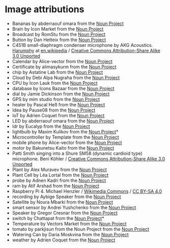 # Image attributions

* Bananas by abderraouf omara from the [Noun Project](https://thenounproject.com)
* Brain by Icon Market from the [Noun Project](https://thenounproject.com)
* Broadcast by RomStu from the [Noun Project](https://thenounproject.com)
* Button by Dan Hetteix from the [Noun Project](https://thenounproject.com)
* C451B small-diaphragm condenser microphone by AKG Acoustics. [Harumphy](https://en.wikipedia.org/wiki/User:Harumphy) at [en.wikipedia](https://en.wikipedia.org/) / [Creative Commons Attribution-Share Alike 3.0 Unported](https://creativecommons.org/licenses/by-sa/3.0/deed.en)
* Calendar by Alice-vector from the [Noun Project](https://thenounproject.com)
* Certificate by alimasykurm from the [Noun Project](https://thenounproject.com)
* chip by Astatine Lab from the [Noun Project](https://thenounproject.com)
* Cloud by Debi Alpa Nugraha from the [Noun Project](https://thenounproject.com)
* CPU by Icon Lauk from the [Noun Project](https://thenounproject.com)
* database by Icons Bazaar from the [Noun Project](https://thenounproject.com)
* dial by Jamie Dickinson from the [Noun Project](https://thenounproject.com)
* GPS by mim studio from the [Noun Project](https://thenounproject.com)
* heater by Pascal Heß from the [Noun Project](https://thenounproject.com)
* Idea by Pause08 from the [Noun Project](https://thenounproject.com)
* IoT by Adrien Coquet from the [Noun Project](https://thenounproject.com)
* LED by abderraouf omara from the [Noun Project](https://thenounproject.com)
* ldr by Eucalyp from the [Noun Project](https://thenounproject.com)
* lightbulb by Maxim Kulikov from the [Noun Project](https://thenounproject.com)*
* Microcontroller by Template from the [Noun Project](https://thenounproject.com)
* mobile phone by Alice-vector from the [Noun Project](https://thenounproject.com)
* motor by Bakunetsu Kaito from the [Noun Project](https://thenounproject.com)
* Patti Smith singing into a Shure SM58 (dynamic cardioid type) microphone. Beni Köhler / [Creative Commons Attribution-Share Alike 3.0 Unported](https://creativecommons.org/licenses/by-sa/3.0/deed.en)
* Plant by Alex Muravev from the [Noun Project](https://thenounproject.com)
* Plant Cell by Léa Lortal from the [Noun Project](https://thenounproject.com)
* probe by Adnen Kadri from the [Noun Project](https://thenounproject.com)
* ram by Atif Arshad from the [Noun Project](https://thenounproject.com)
* Raspberry Pi 4. Michael Henzler / [Wikimedia Commons](https://commons.wikimedia.org/wiki/Main_Page) / [CC BY-SA 4.0](https://creativecommons.org/licenses/by-sa/4.0/)
* recording by Aybige Speaker from the [Noun Project](https://thenounproject.com)
* Satellite by Noura Mbarki from the [Noun Project](https://thenounproject.com)
* smart sensor by Andrei Yushchenko from the [Noun Project](https://thenounproject.com)
* Speaker by Gregor Cresnar from the [Noun Project](https://thenounproject.com)
* switch by Chattapat from the [Noun Project](https://thenounproject.com)*
* Temperature by Vectors Market from the [Noun Project](https://thenounproject.com)
* tomato by parkjisun from the Noun Project from the [Noun Project](https://thenounproject.com)
* Watering Can by Daria Moskvina from the [Noun Project](https://thenounproject.com)
* weather by Adrien Coquet from the [Noun Project](https://thenounproject.com)
